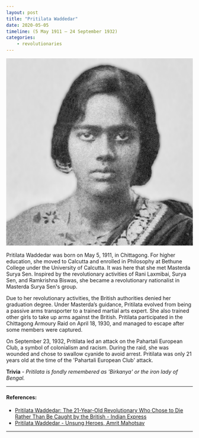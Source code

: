 ```yaml
---
layout: post
title: "Pritilata Waddedar"
date: 2020-05-05
timeline: (5 May 1911 – 24 September 1932)
categories:
    - revolutionaries
---
```


<img src="/images/Pritilata-Waddedar.png" alt="Pritilata Waddedar Image" class="circular-img" />

Pritilata Waddedar was born on May 5, 1911, in Chittagong. For higher education, she moved to Calcutta and enrolled in Philosophy at Bethune College under the University of Calcutta. It was here that she met Masterda Surya Sen. Inspired by the revolutionary activities of Rani Laxmibai, Surya Sen, and Ramkrishna Biswas, she became a revolutionary nationalist in Masterda Surya Sen's group.

Due to her revolutionary activities, the British authorities denied her graduation degree. Under Masterda’s guidance, Pritilata evolved from being a passive arms transporter to a trained martial arts expert. She also trained other girls to take up arms against the British. Pritilata participated in the Chittagong Armoury Raid on April 18, 1930, and managed to escape after some members were captured.

On September 23, 1932, Pritilata led an attack on the Pahartali European Club, a symbol of colonialism and racism. During the raid, she was wounded and chose to swallow cyanide to avoid arrest. Pritilata was only 21 years old at the time of the 'Pahartali European Club' attack.

__Trivia__ - *Pritilata is fondly remembered as 'Birkanya' or the iron lady of Bengal.*

---

#### References:

- [Pritilata Waddedar: The 21-Year-Old Revolutionary Who Chose to Die Rather Than Be Caught by the British - Indian Express](https://indianexpress.com/article/lifestyle/art-and-culture/pritilata-waddedar-revolutionary-india-the-21-year-old-who-chose-to-die-than-be-caught-by-the-british-6300316/)
- [Pritilata Waddedar - Unsung Heroes, Amrit Mahotsav](https://amritmahotsav.nic.in/unsung-heroes-detail.htm?137)

---
